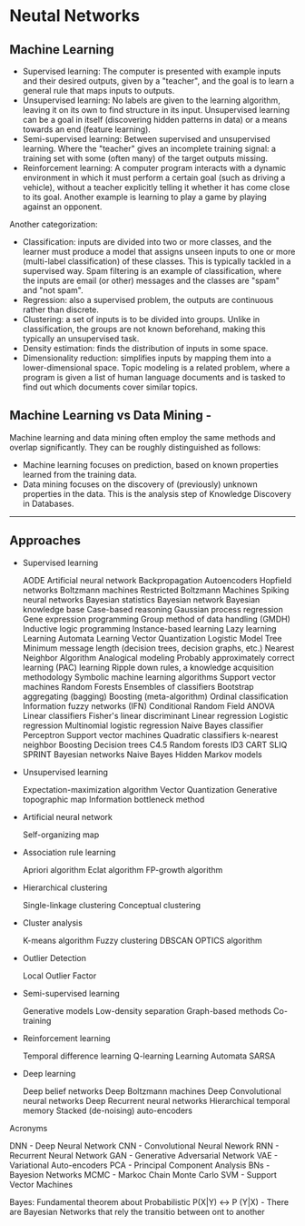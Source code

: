 
# Neutal Networks

## Machine Learning 


- Supervised learning: The computer is presented with example inputs and their desired outputs, given by a "teacher", and the goal is to learn a general rule that maps inputs to outputs.
- Unsupervised learning: No labels are given to the learning algorithm, leaving it on its own to find structure in its input. Unsupervised learning can be a goal in itself (discovering hidden patterns in data) or a means towards an end (feature learning).
- Semi-supervised learning: Between supervised and unsupervised learning. Where the "teacher" gives an incomplete training signal: a training set with some (often many) of the target outputs missing.
- Reinforcement learning: A computer program interacts with a dynamic environment in which it must perform a certain goal (such as driving a vehicle), without a teacher explicitly telling it whether it has come close to its goal. Another example is learning to play a game by playing against an opponent.


Another categorization:

- Classification: inputs are divided into two or more classes, and the learner must produce a model that assigns unseen inputs to one or more (multi-label classification) of these classes. This is typically tackled in a supervised way. Spam filtering is an example of classification, where the inputs are email (or other) messages and the classes are "spam" and "not spam".
- Regression: also a supervised problem, the outputs are continuous rather than discrete.
- Clustering: a set of inputs is to be divided into groups. Unlike in classification, the groups are not known beforehand, making this typically an unsupervised task.
- Density estimation: finds the distribution of inputs in some space.
- Dimensionality reduction: simplifies inputs by mapping them into a lower-dimensional space. Topic modeling is a related problem, where a program is given a list of human language documents and is tasked to find out which documents cover similar topics.


## Machine Learning vs Data Mining -


Machine learning and data mining often employ the same methods and overlap significantly. They can be roughly distinguished as follows:

- Machine learning focuses on prediction, based on known properties learned from the training data.
- Data mining focuses on the discovery of (previously) unknown properties in the data. This is the analysis step of Knowledge Discovery in Databases.

--------------
 Approaches 
--------------

- Supervised learning

    AODE
    Artificial neural network
        Backpropagation
        Autoencoders
        Hopfield networks
        Boltzmann machines
        Restricted Boltzmann Machines
        Spiking neural networks
    Bayesian statistics
        Bayesian network
        Bayesian knowledge base
    Case-based reasoning
    Gaussian process regression
    Gene expression programming
    Group method of data handling (GMDH)
    Inductive logic programming
    Instance-based learning
    Lazy learning
    Learning Automata
    Learning Vector Quantization
    Logistic Model Tree
    Minimum message length (decision trees, decision graphs, etc.)
        Nearest Neighbor Algorithm
        Analogical modeling
    Probably approximately correct learning (PAC) learning
    Ripple down rules, a knowledge acquisition methodology
    Symbolic machine learning algorithms
    Support vector machines
    Random Forests
    Ensembles of classifiers
        Bootstrap aggregating (bagging)
        Boosting (meta-algorithm)
    Ordinal classification
    Information fuzzy networks (IFN)
    Conditional Random Field
    ANOVA
    Linear classifiers
        Fisher's linear discriminant
        Linear regression
        Logistic regression
        Multinomial logistic regression
        Naive Bayes classifier
        Perceptron
        Support vector machines
    Quadratic classifiers
    k-nearest neighbor
    Boosting
    Decision trees
        C4.5
        Random forests
        ID3
        CART
        SLIQ
        SPRINT
    Bayesian networks
        Naive Bayes
    Hidden Markov models

- Unsupervised learning

    Expectation-maximization algorithm
    Vector Quantization
    Generative topographic map
    Information bottleneck method

- Artificial neural network

    Self-organizing map

- Association rule learning

    Apriori algorithm
    Eclat algorithm
    FP-growth algorithm

- Hierarchical clustering

    Single-linkage clustering
    Conceptual clustering

- Cluster analysis

    K-means algorithm
    Fuzzy clustering
    DBSCAN
    OPTICS algorithm

- Outlier Detection

    Local Outlier Factor

- Semi-supervised learning

    Generative models
    Low-density separation
    Graph-based methods
    Co-training

- Reinforcement learning

    Temporal difference learning
    Q-learning
    Learning Automata
    SARSA

- Deep learning

    Deep belief networks
    Deep Boltzmann machines
    Deep Convolutional neural networks
    Deep Recurrent neural networks
    Hierarchical temporal memory
	Stacked (de-noising) auto-encoders










Acronyms

DNN - Deep Neural Network
CNN - Convolutional Neural Nework
RNN - Recurrent Neural Network
GAN - Generative Adversarial Network
VAE - Variational Auto-encoders 
PCA - Principal Component Analysis
BNs - Bayesion Networks
MCMC - Markoc Chain Monte Carlo
SVM - Support Vector Machines






Bayes: Fundamental theorem about Probabilistic P(X|Y) <-> P (Y|X)
	- There are Bayesian Networks that rely the transitio between ont to another



